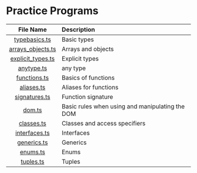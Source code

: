 # Practice Programs

| File Name                     | Description                    |
| :-----------------------------:  | :--------------------------------    |
|[typebasics.ts](./typebasics.ts)|Basic types|
|[arrays_objects.ts](./arrays_objects.ts)|Arrays and objects|
|[explicit_types.ts](./explicit_types.ts)|Explicit types|
|[anytype.ts](./anytype.ts)|any type|
|[functions.ts](./functions.ts)|Basics of functions|
|[aliases.ts](./aliases.ts)|Aliases for functions|
|[signatures.ts](./signatures.ts)|Function signature|
|[dom.ts](./dom.ts)|Basic rules when using and manipulating the DOM|
|[classes.ts](./classes.ts)|Classes and access specifiers|
|[interfaces.ts](./interfaces.ts)|Interfaces|
|[generics.ts](./generics.ts)|Generics|
|[enums.ts](./enums.ts)|Enums|
|[tuples.ts](./tuples.ts)|Tuples|


